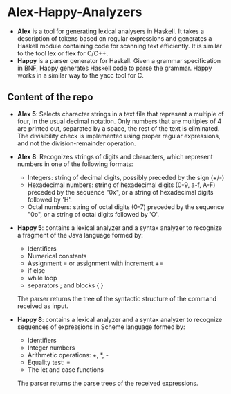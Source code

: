 # Alex-Happy-Analyzers
* **Alex** is a tool for generating lexical analysers in Haskell. It takes a description of tokens based on regular expressions and generates a Haskell module containing code for scanning text efficiently. It is similar to the tool lex or flex for C/C++.
* **Happy** is a parser generator for Haskell. Given a grammar specification in BNF, Happy generates Haskell code to parse the grammar. Happy works in a similar way to the yacc tool for C.

## Content of the repo
* **Alex 5**: Selects character strings in a text file that represent a multiple of four, in the usual decimal notation. Only numbers that are multiples of 4 are printed out, separated by a space, the rest of the text is eliminated. The divisibility check is implemented using proper regular expressions, and not the division-remainder operation.
* **Alex 8**: Recognizes strings of digits and characters, which represent numbers in one of the following formats:
  * Integers: string of decimal digits, possibly preceded by the sign (+/-)
  * Hexadecimal numbers: string of hexadecimal digits (0-9, a-f, A-F) preceded by the sequence "0x", or a string of hexadecimal digits followed by 'H'.
  * Octal numbers: string of octal digits (0-7) preceded by the sequence "0o", or a string of octal digits followed by 'O'.
* **Happy 5**: contains a lexical analyzer and a syntax analyzer to recognize a fragment of the Java language formed by:
  * Identifiers
  * Numerical constants
  * Assignment = or assignment with increment +=
  * if else
  * while loop
  * separators ; and blocks { }
  
  The parser returns the tree of the syntactic structure of the command received as input.
* **Happy 8**: contains a lexical analyzer and a syntax analyzer to recognize sequences of expressions in Scheme language formed by:
  * Identifiers
  * Integer numbers
  * Arithmetic operations: +, *, -
  * Equality test: =
  * The let and case functions

  The parser returns the parse trees of the received expressions.
